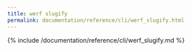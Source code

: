 ```yaml
---
title: werf slugify
permalink: documentation/reference/cli/werf_slugify.html
---
```


{% include /documentation/reference/cli/werf_slugify.md %}
